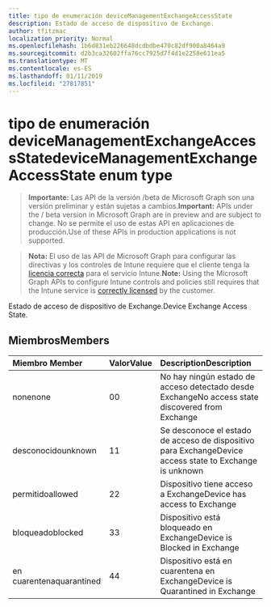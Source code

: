 ```yaml
---
title: tipo de enumeración deviceManagementExchangeAccessState
description: Estado de acceso de dispositivo de Exchange.
author: tfitzmac
localization_priority: Normal
ms.openlocfilehash: 1b6d831eb226648dcdbdbe470c82df900a8464a9
ms.sourcegitcommit: d2b3ca32602ffa76cc7925d7f4d1e2258e611ea5
ms.translationtype: MT
ms.contentlocale: es-ES
ms.lasthandoff: 01/11/2019
ms.locfileid: "27817851"
---
```

# <a name="devicemanagementexchangeaccessstate-enum-type"></a><span data-ttu-id="52772-103">tipo de enumeración deviceManagementExchangeAccessState</span><span class="sxs-lookup"><span data-stu-id="52772-103">deviceManagementExchangeAccessState enum type</span></span>

> <span data-ttu-id="52772-104">**Importante:** Las API de la versión /beta de Microsoft Graph son una versión preliminar y están sujetas a cambios.</span><span class="sxs-lookup"><span data-stu-id="52772-104">**Important:** APIs under the / beta version in Microsoft Graph are in preview and are subject to change.</span></span> <span data-ttu-id="52772-105">No se permite el uso de estas API en aplicaciones de producción.</span><span class="sxs-lookup"><span data-stu-id="52772-105">Use of these APIs in production applications is not supported.</span></span>

> <span data-ttu-id="52772-106">**Nota:** El uso de las API de Microsoft Graph para configurar las directivas y los controles de Intune requiere que el cliente tenga la [licencia correcta](https://go.microsoft.com/fwlink/?linkid=839381) para el servicio Intune.</span><span class="sxs-lookup"><span data-stu-id="52772-106">**Note:** Using the Microsoft Graph APIs to configure Intune controls and policies still requires that the Intune service is [correctly licensed](https://go.microsoft.com/fwlink/?linkid=839381) by the customer.</span></span>

<span data-ttu-id="52772-107">Estado de acceso de dispositivo de Exchange.</span><span class="sxs-lookup"><span data-stu-id="52772-107">Device Exchange Access State.</span></span>
## <a name="members"></a><span data-ttu-id="52772-108">Miembros</span><span class="sxs-lookup"><span data-stu-id="52772-108">Members</span></span>
|<span data-ttu-id="52772-109">Miembro	</span><span class="sxs-lookup"><span data-stu-id="52772-109">Member</span></span>|<span data-ttu-id="52772-110">Valor</span><span class="sxs-lookup"><span data-stu-id="52772-110">Value</span></span>|<span data-ttu-id="52772-111">Description</span><span class="sxs-lookup"><span data-stu-id="52772-111">Description</span></span>|
|:---|:---|:---|
|<span data-ttu-id="52772-112">none</span><span class="sxs-lookup"><span data-stu-id="52772-112">none</span></span>|<span data-ttu-id="52772-113">0</span><span class="sxs-lookup"><span data-stu-id="52772-113">0</span></span>|<span data-ttu-id="52772-114">No hay ningún estado de acceso detectado desde Exchange</span><span class="sxs-lookup"><span data-stu-id="52772-114">No access state discovered from Exchange</span></span>|
|<span data-ttu-id="52772-115">desconocido</span><span class="sxs-lookup"><span data-stu-id="52772-115">unknown</span></span>|<span data-ttu-id="52772-116">1</span><span class="sxs-lookup"><span data-stu-id="52772-116">1</span></span>|<span data-ttu-id="52772-117">Se desconoce el estado de acceso de dispositivo para Exchange</span><span class="sxs-lookup"><span data-stu-id="52772-117">Device access state to Exchange is unknown</span></span>|
|<span data-ttu-id="52772-118">permitido</span><span class="sxs-lookup"><span data-stu-id="52772-118">allowed</span></span>|<span data-ttu-id="52772-119">2</span><span class="sxs-lookup"><span data-stu-id="52772-119">2</span></span>|<span data-ttu-id="52772-120">Dispositivo tiene acceso a Exchange</span><span class="sxs-lookup"><span data-stu-id="52772-120">Device has access to Exchange</span></span>|
|<span data-ttu-id="52772-121">bloqueado</span><span class="sxs-lookup"><span data-stu-id="52772-121">blocked</span></span>|<span data-ttu-id="52772-122">3</span><span class="sxs-lookup"><span data-stu-id="52772-122">3</span></span>|<span data-ttu-id="52772-123">Dispositivo está bloqueado en Exchange</span><span class="sxs-lookup"><span data-stu-id="52772-123">Device is Blocked in Exchange</span></span>|
|<span data-ttu-id="52772-124">en cuarentena</span><span class="sxs-lookup"><span data-stu-id="52772-124">quarantined</span></span>|<span data-ttu-id="52772-125">4</span><span class="sxs-lookup"><span data-stu-id="52772-125">4</span></span>|<span data-ttu-id="52772-126">Dispositivo está en cuarentena en Exchange</span><span class="sxs-lookup"><span data-stu-id="52772-126">Device is Quarantined in Exchange</span></span>|





